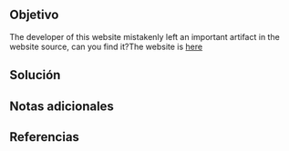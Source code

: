 ## Objetivo
The developer of this website mistakenly left an important artifact in the website source, can you find it?The website is [here](http://saturn.picoctf.net:63978/)
## Solución

## Notas adicionales

## Referencias
